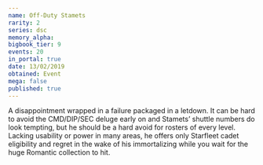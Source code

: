 ```yaml
---
name: Off-Duty Stamets
rarity: 2
series: dsc
memory_alpha:
bigbook_tier: 9
events: 20
in_portal: true
date: 13/02/2019
obtained: Event
mega: false
published: true
---
```


A disappointment wrapped in a failure packaged in a letdown. It can be hard to avoid the CMD/DIP/SEC deluge early on and Stamets’ shuttle numbers do look tempting, but he should be a hard avoid for rosters of every level. Lacking usability or power in many areas, he offers only Starfleet cadet eligibility and regret in the wake of his immortalizing while you wait for the huge Romantic collection to hit.
